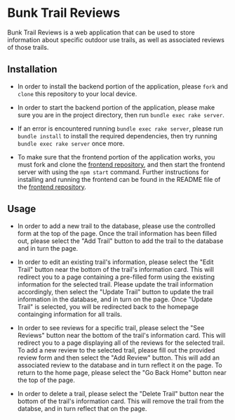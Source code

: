 # Bunk Trail Reviews

Bunk Trail Reviews is a web application that can be used to store information about specific outdoor use trails, as well as associated reviews of those trails.


## Installation

- In order to install the backend portion of the application, please `fork` and `clone` this repository to your local device.

- In order to start the backend portion of the application, please make sure you are in the project directory, then run `bundle exec rake server`.

- If an error is encountered running `bundle exec rake server`, please run `bundle install` to install the required dependencies, then try running `bundle exec rake server` once more.

- To make sure that the frontend portion of the application works, you must fork and clone the [frontend repository](https://github.com/ZachatorCodes/phase-3-project-frontend), and then start the frontend server with using the `npm start` command. Further instructions for installing and running the frontend can be found in the README file of the [frontend repository](https://github.com/ZachatorCodes/phase-3-project-frontend).

## Usage

- In order to add a new trail to the database, please use the controlled form at the top of the page. Once the trail information has been filled out, please select the "Add Trail" button to add the trail to the database and in turn the page.

- In order to edit an existing trail's information, please select the "Edit Trail" button near the bottom of the trail's information card. This will redirect you to a page containing a pre-filled form using the existing information for the selected trail. Please update the trail information accordingly, then select the "Update Trail" button to update the trail information in the database, and in turn on the page. Once "Update Trail" is selected, you will be redirected back to the homepage containging information for all trails.

- In order to see reviews for a specific trail, please select the "See Reviews" button near the bottom of the trail's information card. This will redirect you to a page displaying all of the reviews for the selected trail. To add a new review to the selected trail, please fill out the provided review form and then select the "Add Review" button. This will add an associated review to the database and in turn reflect it on the page. To return to the home page, please select the "Go Back Home" button near the top of the page.

- In order to delete a trail, please select the "Delete Trail" button near the bottom of the trail's information card. This will remove the trail from the databse, and in turn reflect that on the page.